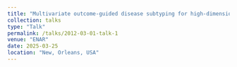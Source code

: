 ```yaml
---
title: "Multivariate outcome-guided disease subtyping for high-dimensional omics data"
collection: talks
type: "Talk"
permalink: /talks/2012-03-01-talk-1
venue: "ENAR"
date: 2025-03-25
location: "New, Orleans, USA"
---
```


